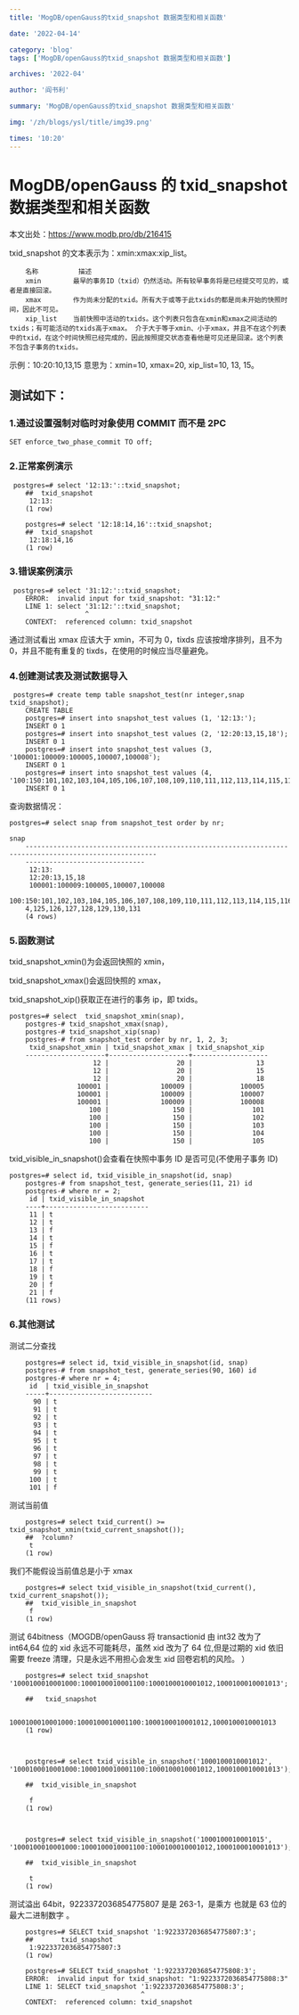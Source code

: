 ```yaml
---
title: 'MogDB/openGauss的txid_snapshot 数据类型和相关函数'

date: '2022-04-14'

category: 'blog'
tags: ['MogDB/openGauss的txid_snapshot 数据类型和相关函数']

archives: '2022-04'

author: '阎书利'

summary: 'MogDB/openGauss的txid_snapshot 数据类型和相关函数'

img: '/zh/blogs/ysl/title/img39.png'

times: '10:20'
---
```


# MogDB/openGauss 的 txid_snapshot 数据类型和相关函数

本文出处：https://www.modb.pro/db/216415

txid_snapshot 的文本表示为：xmin:xmax:xip_list。

```
    名称      	描述
    xmin    	最早的事务ID（txid）仍然活动。所有较早事务将是已经提交可见的，或者是直接回滚。
    xmax    	作为尚未分配的txid。所有大于或等于此txids的都是尚未开始的快照时间，因此不可见。
    xip_list	当前快照中活动的txids。这个列表只包含在xmin和xmax之间活动的txids；有可能活动的txids高于xmax。 介于大于等于xmin、小于xmax，并且不在这个列表中的txid，在这个时间快照已经完成的，因此按照提交状态查看他是可见还是回滚。这个列表不包含子事务的txids。
```

示例：10:20:10,13,15 意思为：xmin=10, xmax=20, xip_list=10, 13, 15。

## 测试如下：

### 1.通过设置强制对临时对象使用 COMMIT 而不是 2PC

```
SET enforce_two_phase_commit TO off;
```

### 2.正常案例演示

```
 postgres=# select '12:13:'::txid_snapshot;
    ##  txid_snapshot
     12:13:
    (1 row)

    postgres=# select '12:18:14,16'::txid_snapshot;
    ##  txid_snapshot
     12:18:14,16
    (1 row)
```

### 3.错误案例演示

```
 postgres=# select '31:12:'::txid_snapshot;
    ERROR:  invalid input for txid_snapshot: "31:12:"
    LINE 1: select '31:12:'::txid_snapshot;
                   ^
    CONTEXT:  referenced column: txid_snapshot
```

通过测试看出 xmax 应该大于 xmin，不可为 0，tixds 应该按增序排列，且不为 0，并且不能有重复的 tixds，在使用的时候应当尽量避免。

### 4.创建测试表及测试数据导入

```
 postgres=# create temp table snapshot_test(nr integer,snap txid_snapshot);
    CREATE TABLE
    postgres=# insert into snapshot_test values (1, '12:13:');
    INSERT 0 1
    postgres=# insert into snapshot_test values (2, '12:20:13,15,18');
    INSERT 0 1
    postgres=# insert into snapshot_test values (3, '100001:100009:100005,100007,100008');
    INSERT 0 1
    postgres=# insert into snapshot_test values (4, '100:150:101,102,103,104,105,106,107,108,109,110,111,112,113,114,115,116,117,118,119,120,121,122,123,124,125,126,127,128,129,130,131');
    INSERT 0 1
```

查询数据情况：

```
postgres=# select snap from snapshot_test order by nr;
                                                                    snap
    -------------------------------------------------------------------------------------------------------
    ------------------------------
     12:13:
     12:20:13,15,18
     100001:100009:100005,100007,100008
     100:150:101,102,103,104,105,106,107,108,109,110,111,112,113,114,115,116,117,118,119,120,121,122,123,12
    4,125,126,127,128,129,130,131
    (4 rows)
```

### 5.函数测试

txid_snapshot_xmin()为会返回快照的 xmin，

txid_snapshot_xmax()会返回快照的 xmax，

txid_snapshot_xip()获取正在进行的事务 ip，即 txids。

```
postgres=# select  txid_snapshot_xmin(snap),
    postgres-# txid_snapshot_xmax(snap),
    postgres-# txid_snapshot_xip(snap)
    postgres-# from snapshot_test order by nr, 1, 2, 3;
     txid_snapshot_xmin | txid_snapshot_xmax | txid_snapshot_xip
    --------------------+--------------------+-------------------
                     12 |                 20 |                13
                     12 |                 20 |                15
                     12 |                 20 |                18
                 100001 |             100009 |            100005
                 100001 |             100009 |            100007
                 100001 |             100009 |            100008
                    100 |                150 |               101
                    100 |                150 |               102
                    100 |                150 |               103
                    100 |                150 |               104
                    100 |                150 |               105
```

txid_visible_in_snapshot()会查看在快照中事务 ID 是否可见(不使用子事务 ID)

```
postgres=# select id, txid_visible_in_snapshot(id, snap)
    postgres-# from snapshot_test, generate_series(11, 21) id
    postgres-# where nr = 2;
     id | txid_visible_in_snapshot
    ----+--------------------------
     11 | t
     12 | t
     13 | f
     14 | t
     15 | f
     16 | t
     17 | t
     18 | f
     19 | t
     20 | f
     21 | f
    (11 rows)
```

### 6.其他测试

测试二分查找

```
    postgres=# select id, txid_visible_in_snapshot(id, snap)
    postgres-# from snapshot_test, generate_series(90, 160) id
    postgres-# where nr = 4;
     id  | txid_visible_in_snapshot
    -----+--------------------------
      90 | t
      91 | t
      92 | t
      93 | t
      94 | t
      95 | t
      96 | t
      97 | t
      98 | t
      99 | t
     100 | t
     101 | f
```

测试当前值

```
    postgres=# select txid_current() >= txid_snapshot_xmin(txid_current_snapshot());
    ##  ?column?
     t
    (1 row)
```

我们不能假设当前值总是小于 xmax

```
    postgres=# select txid_visible_in_snapshot(txid_current(), txid_current_snapshot());
    ##  txid_visible_in_snapshot
     f
    (1 row)
```

测试 64bitness（MOGDB/openGauss 将 transactionid 由 int32 改为了 int64,64 位的 xid 永远不可能耗尽，虽然 xid 改为了 64 位,但是过期的 xid 依旧需要 freeze 清理，只是永远不用担心会发生 xid 回卷宕机的风险。 ）

```
    postgres=# select txid_snapshot '1000100010001000:1000100010001100:1000100010001012,1000100010001013';

    ##   txid_snapshot

     1000100010001000:1000100010001100:1000100010001012,1000100010001013
    (1 row)



    postgres=# select txid_visible_in_snapshot('1000100010001012', '1000100010001000:1000100010001100:1000100010001012,1000100010001013');

    ##  txid_visible_in_snapshot

     f
    (1 row)



    postgres=# select txid_visible_in_snapshot('1000100010001015', '1000100010001000:1000100010001100:1000100010001012,1000100010001013');

    ##  txid_visible_in_snapshot

     t
    (1 row)
```

测试溢出 64bit，9223372036854775807 是是 263-1，是乘方 也就是 63 位的最大二进制数字 。

```
    postgres=# SELECT txid_snapshot '1:9223372036854775807:3';
    ##       txid_snapshot
     1:9223372036854775807:3
    (1 row)

    postgres=# SELECT txid_snapshot '1:9223372036854775808:3';
    ERROR:  invalid input for txid_snapshot: "1:9223372036854775808:3"
    LINE 1: SELECT txid_snapshot '1:9223372036854775808:3';
                                 ^
    CONTEXT:  referenced column: txid_snapshot
```
